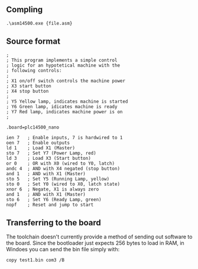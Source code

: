 

## Compling

````
.\asm14500.exe {file.asm}
````

## Source format

````
;
; This program implements a simple control
; logic for an hypotetical machine with the
; following controls:
;
; X1 on/off switch controls the machine power
; X3 start button
; X4 stop button
;
; Y5 Yellow lamp, indicates machine is started
; Y6 Green lamp, idicates machine is ready
; Y7 Red lamp, indicates machine power is on
;

.board=plc14500_nano

ien 7   ; Enable inputs, 7 is hardwired to 1
oen 7   ; Enable outputs
ld 1    ; Load X1 (Master)
sto 7   ; Set Y7 (Power Lamp, red)
ld 3    ; Load X3 (Start button)
or 0    ; OR with X0 (wired to Y0, latch)
andc 4  ; AND with X4 negated (stop button)
and 1   ; AND with X1 (Master)
sto 5   ; Set Y5 (Running Lamp, yellow)
sto 0   ; Set Y0 (wired to X0, latch state)
xnor 6  ; Negate, X1 is always zero
and 1   ; AND with X1 (Master)
sto 6   ; Set Y6 (Ready Lamp, green)
nopf    ; Reset and jump to start
````

## Transferring to the board

The toolchain doesn't currently provide a method of sending out software to the board. Since the bootloader just expects 256 bytes to load in RAM, in Windoes you can send the bin file simply with:

````
copy test1.bin com3 /B
````

